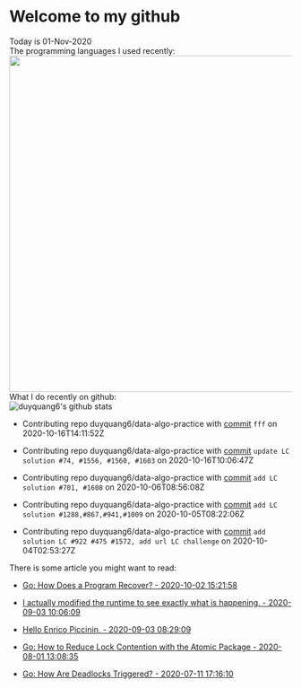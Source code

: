 # Welcome to my github 
Today is 01-Nov-2020\
The programming languages I used recently:\
<img src="https://wakatime.com/share/@duyquang6/fbe267a6-a29b-4a1a-b769-c566a361c376.svg" width="600">\
What I do recently on github:\
![duyquang6's github stats](https://github-readme-stats.vercel.app/api?username=duyquang6&layout=compact&hide=stars,prs,contribs,issues)

 - Contributing repo duyquang6/data-algo-practice with [commit](https://github.com/duyquang6/data-algo-practice/commit/60ef8e711b74a6850d3fe01ee97439ed37c49449) `fff` on  2020-10-16T14:11:52Z

 - Contributing repo duyquang6/data-algo-practice with [commit](https://github.com/duyquang6/data-algo-practice/commit/9ea99cda90d8da60d1aef6e1e33983dbcc302da1) `update LC solution #74, #1556, #1560, #1603` on  2020-10-16T10:06:47Z

 - Contributing repo duyquang6/data-algo-practice with [commit](https://github.com/duyquang6/data-algo-practice/commit/b226ba857bdf8534f4d98c2d4ffd8bf8a3b8f486) `add LC solution #701, #1608` on  2020-10-06T08:56:08Z

 - Contributing repo duyquang6/data-algo-practice with [commit](https://github.com/duyquang6/data-algo-practice/commit/46de4b4379838a7e64332149fedd3f03d10f7ef7) `add LC solution #1288,#867,#941,#1009` on  2020-10-05T08:22:06Z

 - Contributing repo duyquang6/data-algo-practice with [commit](https://github.com/duyquang6/data-algo-practice/commit/665f7dd1184b49e5b054706291f69eeebc20415c) `add solution LC #922 #475 #1572, add url LC challenge` on  2020-10-04T02:53:27Z

There is some article you might want to read:

 - [Go: How Does a Program Recover? - 2020-10-02 15:21:58](https://medium.com/a-journey-with-go/go-how-does-a-program-recover-fbbbf27cc31e?source=rss-f26b90a8ca4b------2)

 - [I actually modified the runtime to see exactly what is happening. - 2020-09-03 10:06:09](https://medium.com/@blanchon.vincent/i-actually-modified-the-runtime-to-see-exactly-what-is-happening-a0f320f274c9?source=rss-f26b90a8ca4b------2)

 - [Hello Enrico Piccinin, - 2020-09-03 08:29:09](https://medium.com/@blanchon.vincent/hello-enrico-piccinin-df2df370745?source=rss-f26b90a8ca4b------2)

 - [Go: How to Reduce Lock Contention with the Atomic Package - 2020-08-01 13:08:35](https://medium.com/a-journey-with-go/go-how-to-reduce-lock-contention-with-the-atomic-package-ba3b2664b549?source=rss-f26b90a8ca4b------2)

 - [Go: How Are Deadlocks Triggered? - 2020-07-11 17:16:10](https://medium.com/a-journey-with-go/go-how-are-deadlocks-triggered-2305504ac019?source=rss-f26b90a8ca4b------2)

